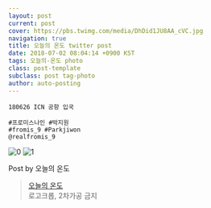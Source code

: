 ```yaml
---
layout: post
current: post
cover: https://pbs.twimg.com/media/DhDid1JU8AA_cVC.jpg
navigation: true
title: 오늘의 온도 twitter post
date: 2018-07-02 08:04:14 +0900 KST
tags: 오늘의-온도 photo
class: post-template
subclass: post tag-photo
author: auto-posting
---
```


```  
180626 ICN 공항 입국  
  
#프로미스나인 #박지원  
#fromis_9 #Parkjiwon  
@realfromis_9  

```

![0](https://pbs.twimg.com/media/DhDidKgVAAAZr3M.jpg)
![1](https://pbs.twimg.com/media/DhDid1JU8AA_cVC.jpg)


Post by 오늘의 온도

> [오늘의 온도](https://twitter.com/Temperature_98)  
  로고크롭, 2차가공 금지